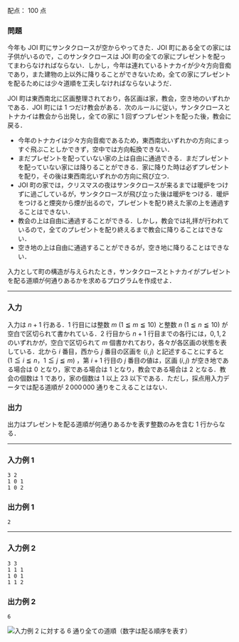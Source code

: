 配点： $100$ 点

### 問題

今年も JOI 町にサンタクロースが空からやってきた．JOI 町にある全ての家には子供がいるので，このサンタクロースは JOI 町の全ての家にプレゼントを配ってまわらなければならない．しかし，今年は連れているトナカイが少々方向音痴であり，また建物の上以外に降りることができないため，全ての家にプレゼントを配るためには少々道順を工夫しなければならないようだ．

JOI 町は東西南北に区画整理されており，各区画は家，教会，空き地のいずれかである．JOI 町には $1$ つだけ教会がある．次のルールに従い，サンタクロースとトナカイは教会から出発し，全ての家に $1$ 回ずつプレゼントを配った後，教会に戻る．

- 今年のトナカイは少々方向音痴であるため，東西南北いずれかの方向にまっすぐ飛ぶことしかできず，空中では方向転換できない．
- まだプレゼントを配っていない家の上は自由に通過できる．まだプレゼントを配っていない家には降りることができる．家に降りた時は必ずプレゼントを配り，その後は東西南北いずれかの方向に飛び立つ．
- JOI 町の家では，クリスマスの夜はサンタクロースが来るまでは暖炉をつけずに過ごしているが，サンタクロースが飛び立った後は暖炉をつける．暖炉をつけると煙突から煙が出るので，プレゼントを配り終えた家の上を通過することはできない．
- 教会の上は自由に通過することができる．しかし，教会では礼拝が行われているので，全てのプレゼントを配り終えるまで教会に降りることはできない．
- 空き地の上は自由に通過することができるが，空き地に降りることはできない．

入力として町の構造が与えられたとき，サンタクロースとトナカイがプレゼントを配る道順が何通りあるかを求めるプログラムを作成せよ．

---

### 入力

入力は $n + 1$ 行ある．$1$ 行目には整数 $m$ ($1 \leqq m \leqq 10$) と整数 $n$ ($1 \leqq n \leqq 10$) が空白で区切られて書かれている．$2$ 行目から $n + 1$ 行目までの各行には，$0, 1, 2$ のいずれかが，空白で区切られて $m$ 個書かれており，各々が各区画の状態を表している．北から $i$ 番目，西から $j$ 番目の区画を ($i,j$) と記述することにすると ($1 \leqq i \leqq n$，$1 \leqq j \leqq m$) ，第 $i + 1$ 行目の $j$ 番目の値は，区画 $(i, j)$ が空き地である場合は $0$ となり，家である場合は $1$ となり，教会である場合は $2$ となる．教会の個数は $1$ であり，家の個数は $1$ 以上 $23$ 以下である．ただし，採点用入力データでは配る道順が $2\,000\,000$ 通りをこえることはない．

### 出力

出力はプレゼントを配る道順が何通りあるかを表す整数のみを含む $1$ 行からなる．

---

### 入力例 1

~~~
3 2
1 0 1
1 0 2
~~~

### 出力例 1

~~~
2
~~~

---

### 入力例 2

~~~
3 3
1 1 1
1 0 1
1 1 2
~~~

### 出力例 2

~~~
6
~~~

![入力例 $2$ に対する $6$ 通り全ての道順（数字は配る順序を表す）](https://img.atcoder.jp/joi2010yo/2010-yo-t6-fig01.png)
